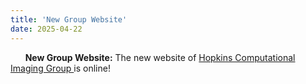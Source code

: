 ```yaml
---
title: 'New Group Website'
date: 2025-04-22
---
```


&nbsp;&nbsp;&nbsp;&nbsp;&nbsp; **New Group Website:** The new website of [Hopkins Computational Imaging Group ](https://hcig.wse.jhu.edu/) is online!